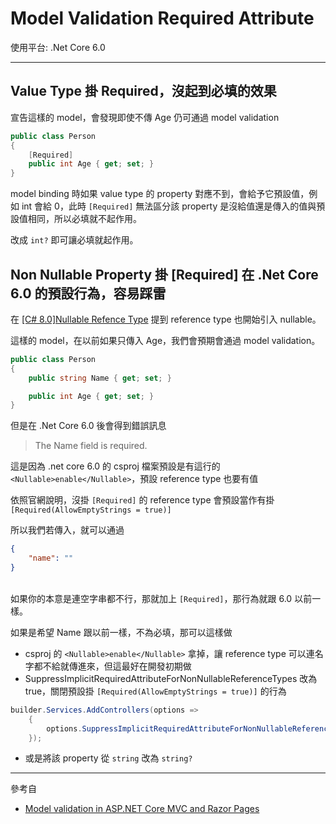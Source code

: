 # Model Validation Required Attribute

使用平台: .Net Core 6.0

---

## Value Type 掛 Required，沒起到必填的效果

宣告這樣的 model，會發現即使不傳 Age 仍可通過 model validation

```csharp
public class Person
{
    [Required]
    public int Age { get; set; }
}
```

model binding 時如果 value type 的 property 對應不到，會給予它預設值，例如 int 會給 0，此時 ``` [Required] ``` 無法區分該 property 是沒給值還是傳入的值與預設值相同，所以必填就不起作用。

改成 ``` int? ``` 即可讓必填就起作用。


## Non Nullable Property 掛 [Required] 在 .Net Core 6.0 的預設行為，容易踩雷

在 [[C# 8.0]Nullable Refence Type](../csharp/nullable_reference_type.md) 提到 reference type 也開始引入 nullable。


這樣的 model，在以前如果只傳入 Age，我們會預期會通過 model validation。
```csharp
public class Person
{
    public string Name { get; set; }

    public int Age { get; set; }
}
```
但是在 .Net Core 6.0 後會得到錯誤訊息
> The Name field is required.

這是因為 .net core 6.0 的 csproj 檔案預設是有這行的 ``` <Nullable>enable</Nullable> ```，預設 reference type 也要有值

依照官網說明，沒掛  ``` [Required] ``` 的 reference type 會預設當作有掛 ``` [Required(AllowEmptyStrings = true)] ```

所以我們若傳入，就可以通過
```json
{
    "name": ""
}
```

<br/>如果你的本意是連空字串都不行，那就加上 ``` [Required] ```，那行為就跟 6.0 以前一樣。

如果是希望 Name 跟以前一樣，不為必填，那可以這樣做

- csproj 的 ``` <Nullable>enable</Nullable> ``` 拿掉，讓 reference type 可以連名字都不給就傳進來，但這最好在開發初期做
- SuppressImplicitRequiredAttributeForNonNullableReferenceTypes 改為 true，關閉預設掛 ``` [Required(AllowEmptyStrings = true)] ``` 的行為
```csharp
builder.Services.AddControllers(options =>
    {
        options.SuppressImplicitRequiredAttributeForNonNullableReferenceTypes = true;
    });
```
- 或是將該 property 從 ``` string ``` 改為 ``` string? ```

---

參考自
- [Model validation in ASP.NET Core MVC and Razor Pages](https://learn.microsoft.com/en-us/aspnet/core/mvc/models/validation?view=aspnetcore-6.0)